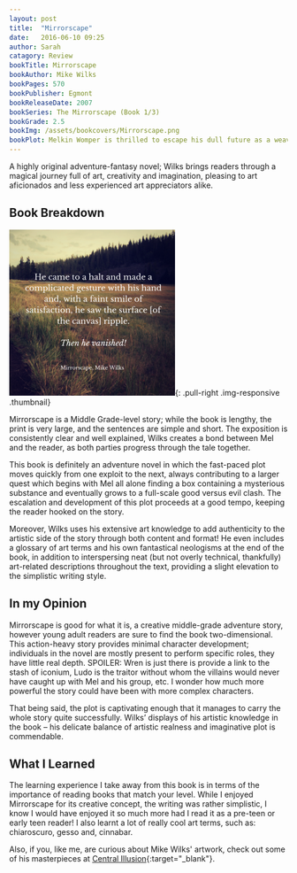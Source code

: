 ```yaml
---
layout: post
title:  "Mirrorscape"
date:   2016-06-10 09:25
author: Sarah
catagory: Review
bookTitle: Mirrorscape
bookAuthor: Mike Wilks
bookPages: 570
bookPublisher: Egmont
bookReleaseDate: 2007
bookSeries: The Mirrorscape (Book 1/3)
bookGrade: 2.5
bookImg: /assets/bookcovers/Mirrorscape.png
bookPlot: Melkin Womper is thrilled to escape his dull future as a weaver and develop his artistic talent when he’s apprenticed to Ambrosius Blenk, one of Vlam’s most famous masters. Mel is especially excited by the colors that he’ll be able to use, since color is a very expensive Pleasure, strictly controlled. When Mel and his new friends, Ludo and Wren, inadvertently stumble into a battle between the Fifth Mystery and the Rainbow Rebellion, an underground band fighting to make Pleasures affordable for all, the trio must step through Blenk’s paintings into the Mirrorscape. In this alternative world, the friends encounter monsters, mazes, talking houses, angels, and more. <br> <sup>Adapted from&#58; GoodReads</sup>
---
```

A highly original adventure-fantasy novel; Wilks brings readers through a magical journey full of art, creativity and imagination, pleasing to art aficionados and less experienced art appreciators alike.

<!--more-->

## Book Breakdown

![Mirrorscape Quote](\assets\quotes\mirrorscapequote.png){: .pull-right .img-responsive .thumbnail}

Mirrorscape is a Middle Grade-level story; while the book is lengthy, the print is very large, and the sentences are simple and short. The exposition is consistently clear and well explained, Wilks creates a bond between Mel and the reader, as both parties progress through the tale together.

This book is definitely an adventure novel in which the fast-paced plot moves quickly from one exploit to the next, always contributing to a larger quest which begins with Mel all alone finding a box containing a mysterious substance and eventually grows to a full-scale good versus evil clash. The escalation and development of this plot proceeds at a good tempo, keeping the reader hooked on the story.

Moreover, Wilks uses his extensive art knowledge to add authenticity to the artistic side of the story through both content and format! He even includes a glossary of art terms and his own fantastical neologisms at the end of the book, in addition to interspersing neat (but not overly technical, thankfully) art-related descriptions throughout the text, providing a slight elevation to the simplistic writing style.


## In my Opinion

Mirrorscape is good for what it is, a creative middle-grade adventure story, however young adult readers are sure to find the book two-dimensional. This action-heavy story provides minimal character development; individuals in the novel are mostly present to perform specific roles, they have little real depth. SPOILER: Wren is just there is provide a link to the stash of iconium, Ludo is the traitor without whom the villains would never have caught up with Mel and his group, etc. I wonder how much more powerful the story could have been with more complex characters.

That being said, the plot is captivating enough that it manages to carry the whole story quite successfully. Wilks’ displays of his artistic knowledge in the book – his delicate balance of artistic realness and imaginative plot is commendable.

## What I Learned

The learning experience I take away from this book is in terms of the importance of reading books that match your level. While I enjoyed Mirrorscape for its creative concept, the writing was rather simplistic, I know I would have enjoyed it so much more had I read it as a pre-teen or early teen reader!
I also learnt a lot of really cool art terms, such as: chiaroscuro, gesso and, cinnabar.

Also, if you, like me, are curious about Mike Wilks' artwork, check out some of his masterpieces at [Central Illusion](http://www.centralillustration.com/illustrators/mike-wilks){:target="_blank"}.

